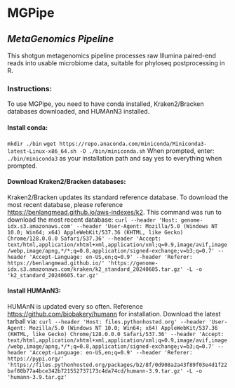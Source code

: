 # MGPipe
## _MetaGenomics Pipeline_

This shotgun metagenomics pipeline processes raw Illumina paired-end reads into usable microbiome data, suitable for phyloseq postprocessing in R.

### Instructions:

To use MGPipe, you need to have conda installed, Kraken2/Bracken databases downloaded, and HUMAnN3 installed. 

#### Install conda:
`mkdir ./bin`
`wget https://repo.anaconda.com/miniconda/Miniconda3-latest-Linux-x86_64.sh -O ./bin/miniconda.sh`
When prompted, enter:
`./bin/miniconda3`
as your installation path and say yes to everything when prompted.

#### Download Kraken2/Bracken databases:
Kraken2/Bracken updates its standard reference database. To download the most recent database, please reference https://benlangmead.github.io/aws-indexes/k2. 
This command was run to download the most recent database:
`curl --header 'Host: genome-idx.s3.amazonaws.com' --header 'User-Agent: Mozilla/5.0 (Windows NT 10.0; Win64; x64) AppleWebKit/537.36 (KHTML, like Gecko) Chrome/128.0.0.0 Safari/537.36' --header 'Accept: text/html,application/xhtml+xml,application/xml;q=0.9,image/avif,image/webp,image/apng,*/*;q=0.8,application/signed-exchange;v=b3;q=0.7' --header 'Accept-Language: en-US,en;q=0.9' --header 'Referer: https://benlangmead.github.io/' 'https://genome-idx.s3.amazonaws.com/kraken/k2_standard_20240605.tar.gz' -L -o 'k2_standard_20240605.tar.gz'`

#### Install HUMAnN3:
HUMAnN is updated every so often. Reference https://github.com/biobakery/humann for installation.
Download the latest tarball via: 
`curl --header 'Host: files.pythonhosted.org' --header 'User-Agent: Mozilla/5.0 (Windows NT 10.0; Win64; x64) AppleWebKit/537.36 (KHTML, like Gecko) Chrome/128.0.0.0 Safari/537.36' --header 'Accept: text/html,application/xhtml+xml,application/xml;q=0.9,image/avif,image/webp,image/apng,*/*;q=0.8,application/signed-exchange;v=b3;q=0.7' --header 'Accept-Language: en-US,en;q=0.9' --header 'Referer: https://pypi.org/' 'https://files.pythonhosted.org/packages/b2/8f/0d908a2a43f89f03e4d1f22baf80b77a4bce342b721552737173c4da74cd/humann-3.9.tar.gz' -L -o 'humann-3.9.tar.gz'`
